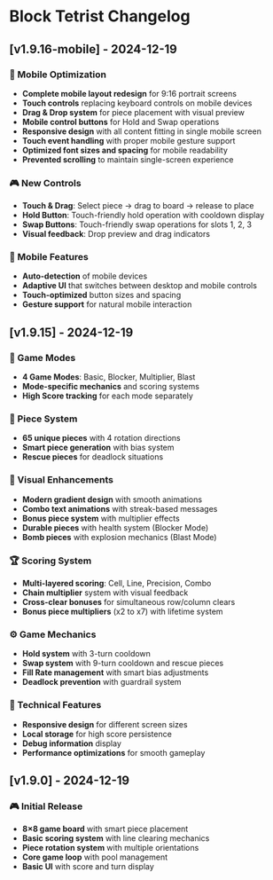 # Block Tetrist Changelog

## [v1.9.16-mobile] - 2024-12-19
### 🚀 Mobile Optimization
- **Complete mobile layout redesign** for 9:16 portrait screens
- **Touch controls** replacing keyboard controls on mobile devices
- **Drag & Drop system** for piece placement with visual preview
- **Mobile control buttons** for Hold and Swap operations
- **Responsive design** with all content fitting in single mobile screen
- **Touch event handling** with proper mobile gesture support
- **Optimized font sizes and spacing** for mobile readability
- **Prevented scrolling** to maintain single-screen experience

### 🎮 New Controls
- **Touch & Drag**: Select piece → drag to board → release to place
- **Hold Button**: Touch-friendly hold operation with cooldown display
- **Swap Buttons**: Touch-friendly swap operations for slots 1, 2, 3
- **Visual feedback**: Drop preview and drag indicators

### 📱 Mobile Features
- **Auto-detection** of mobile devices
- **Adaptive UI** that switches between desktop and mobile controls
- **Touch-optimized** button sizes and spacing
- **Gesture support** for natural mobile interaction

## [v1.9.15] - 2024-12-19
### 🎯 Game Modes
- **4 Game Modes**: Basic, Blocker, Multiplier, Blast
- **Mode-specific mechanics** and scoring systems
- **High Score tracking** for each mode separately

### 🧩 Piece System
- **65 unique pieces** with 4 rotation directions
- **Smart piece generation** with bias system
- **Rescue pieces** for deadlock situations

### 🎨 Visual Enhancements
- **Modern gradient design** with smooth animations
- **Combo text animations** with streak-based messages
- **Bonus piece system** with multiplier effects
- **Durable pieces** with health system (Blocker Mode)
- **Bomb pieces** with explosion mechanics (Blast Mode)

### 🏆 Scoring System
- **Multi-layered scoring**: Cell, Line, Precision, Combo
- **Chain multiplier** system with visual feedback
- **Cross-clear bonuses** for simultaneous row/column clears
- **Bonus piece multipliers** (x2 to x7) with lifetime system

### ⚙️ Game Mechanics
- **Hold system** with 3-turn cooldown
- **Swap system** with 9-turn cooldown and rescue pieces
- **Fill Rate management** with smart bias adjustments
- **Deadlock prevention** with guardrail system

### 🔧 Technical Features
- **Responsive design** for different screen sizes
- **Local storage** for high score persistence
- **Debug information** display
- **Performance optimizations** for smooth gameplay

## [v1.9.0] - 2024-12-19
### 🎮 Initial Release
- **8×8 game board** with smart piece placement
- **Basic scoring system** with line clearing mechanics
- **Piece rotation system** with multiple orientations
- **Core game loop** with pool management
- **Basic UI** with score and turn display
